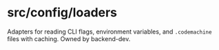 # src/config/loaders

Adapters for reading CLI flags, environment variables, and `.codemachine` files with caching. Owned by backend-dev.
